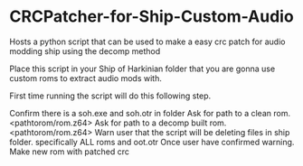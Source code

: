 # CRCPatcher-for-Ship-Custom-Audio
Hosts a python script that can be used to make a easy crc patch for audio modding ship using the decomp method

Place this script in your Ship of Harkinian folder that you are gonna use custom roms to extract audio mods with.

First time running the script will do this following step.

Confirm there is a soh.exe and soh.otr in folder
Ask for path to a clean rom. <pathtorom/rom.z64>
Ask for path to a decomp built rom. <pathtorom/rom.z64>
Warn user that the script will be deleting files in ship folder. specifically ALL roms and oot.otr
Once user have confirmed warning. Make new rom with patched crc
